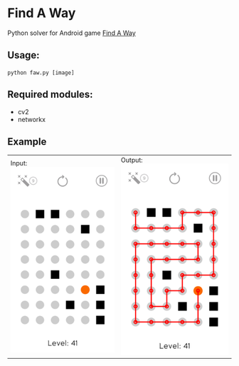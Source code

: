 # Find A Way

Python solver for Android game [Find A Way](https://play.google.com/store/apps/details?id=com.zerologicgames.findaway)

## Usage:
    
    python faw.py [image]

## Required modules:
- cv2
- networkx

## Example

<table>
<tr>
<td>
Input:<br>
<img src='test.png'>
</td>
<td>
Output:<br>
<img src='test_result.png'>
</td>
</tr>
</table>